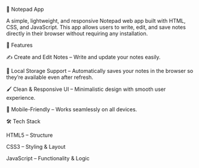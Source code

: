 📝 Notepad App

A simple, lightweight, and responsive Notepad web app built with HTML, CSS, and JavaScript. This app allows users to write, edit, and save notes directly in their browser without requiring any installation.

🚀 Features

✍️ Create and Edit Notes – Write and update your notes easily.

💾 Local Storage Support – Automatically saves your notes in the browser so they’re available even after refresh.

🖌️ Clean & Responsive UI – Minimalistic design with smooth user experience.

📱 Mobile-Friendly – Works seamlessly on all devices.

🛠️ Tech Stack

HTML5 – Structure

CSS3 – Styling & Layout

JavaScript – Functionality & Logic
